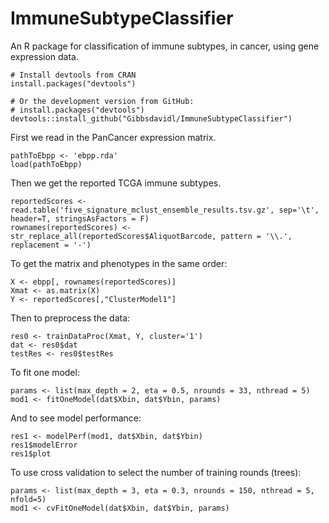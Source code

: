 # ImmuneSubtypeClassifier #
An R package for classification of immune subtypes, in cancer, using gene expression data.

```{r}
# Install devtools from CRAN
install.packages("devtools")

# Or the development version from GitHub:
# install.packages("devtools")
devtools::install_github("Gibbsdavidl/ImmuneSubtypeClassifier")
```

First we read in the PanCancer expression matrix.

```{r}
pathToEbpp <- 'ebpp.rda'
load(pathToEbpp)
```
  
Then we get the reported TCGA immune subtypes.

```{r}
reportedScores <- read.table('five_signature_mclust_ensemble_results.tsv.gz', sep='\t', header=T, stringsAsFactors = F)
rownames(reportedScores) <- str_replace_all(reportedScores$AliquotBarcode, pattern = '\\.', replacement = '-')
```

To get the matrix and phenotypes in the same order:

```{r}
X <- ebpp[, rownames(reportedScores)]
Xmat <- as.matrix(X)
Y <- reportedScores[,"ClusterModel1"]
```

Then to preprocess the data:

```{r}
res0 <- trainDataProc(Xmat, Y, cluster='1')
dat <- res0$dat
testRes <- res0$testRes
```

To fit one model:

```{r}
params <- list(max_depth = 2, eta = 0.5, nrounds = 33, nthread = 5)
mod1 <- fitOneModel(dat$Xbin, dat$Ybin, params)
```

And to see model performance:

```{r}
res1 <- modelPerf(mod1, dat$Xbin, dat$Ybin)
res1$modelError
res1$plot
```

To use cross validation to select the number of training rounds (trees):

```{r}
params <- list(max_depth = 3, eta = 0.3, nrounds = 150, nthread = 5, nfold=5)
mod1 <- cvFitOneModel(dat$Xbin, dat$Ybin, params)
```





